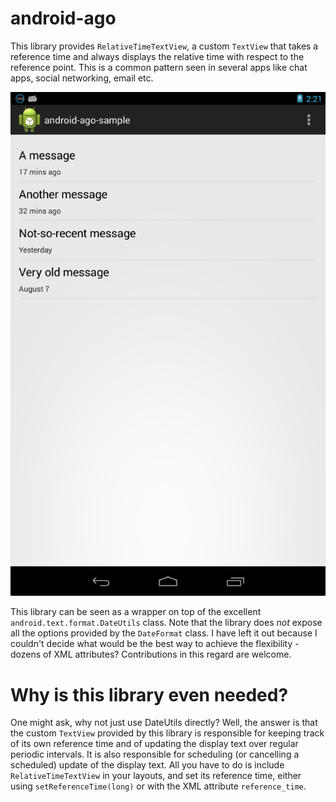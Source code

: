 android-ago
==========

This library provides `RelativeTimeTextView`, a custom `TextView` that takes a reference time and always displays the relative time with respect to the reference point. This is a common pattern seen in several apps like chat apps, social networking, email etc.

![Here is a screenshot from the sample app][1]

This library can be seen as a wrapper on top of the excellent `android.text.format.DateUtils` class. Note that the library does _not_ expose all the options provided by the `DateFormat` class. I have left it out because I couldn't decide what would be the best way to achieve the flexibility - dozens of XML attributes? Contributions in this regard are welcome.


Why is this library even needed?
======

One might ask, why not just use DateUtils directly? Well, the answer is that the custom `TextView` provided by this library is responsible for keeping track of its own reference time and of updating the display text over regular periodic intervals. It is also responsible for scheduling (or cancelling a scheduled) update of the display text. All you have to do is include `RelativeTimeTextView` in your layouts, and set its reference time, either using `setReferenceTime(long)` or with the XML attribute `reference_time`.




  [1]: screenshots/android-ago-sample-screenshot.png "screenshot.png"


